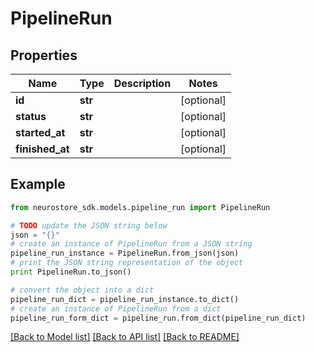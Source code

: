 # PipelineRun


## Properties
Name | Type | Description | Notes
------------ | ------------- | ------------- | -------------
**id** | **str** |  | [optional] 
**status** | **str** |  | [optional] 
**started_at** | **str** |  | [optional] 
**finished_at** | **str** |  | [optional] 

## Example

```python
from neurostore_sdk.models.pipeline_run import PipelineRun

# TODO update the JSON string below
json = "{}"
# create an instance of PipelineRun from a JSON string
pipeline_run_instance = PipelineRun.from_json(json)
# print the JSON string representation of the object
print PipelineRun.to_json()

# convert the object into a dict
pipeline_run_dict = pipeline_run_instance.to_dict()
# create an instance of PipelineRun from a dict
pipeline_run_form_dict = pipeline_run.from_dict(pipeline_run_dict)
```
[[Back to Model list]](../README.md#documentation-for-models) [[Back to API list]](../README.md#documentation-for-api-endpoints) [[Back to README]](../README.md)


